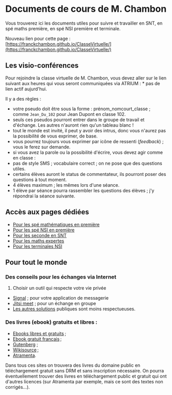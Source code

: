 # Documents de cours de M. Chambon

Vous trouverez ici les documents utiles pour suivre et travailler en SNT, en spé maths première, en spé NSI première et terminale.

Nouveau lien pour cette page : [https://franckchambon.github.io/ClasseVirtuelle/](https://franckchambon.github.io/ClasseVirtuelle/)

## Les visio-conférences
Pour rejoindre la classe virtuelle de M. Chambon, vous devez aller sur le lien suivant aux heures qui vous seront communiquées via ATRIUM :
    * pas de lien actif aujurd'hui.

Il y a des règles :
+ votre pseudo doit être sous la forme : prénom_nomcourt_classe ; comme `Jean_Du_102` pour Jean Dupont en classe 102.
+ seuls ces pseudos pourront entrer dans le groupe de  travail et d'échange. Les autres n'auront rien qu'un tableau blanc !
+ tout le monde est invité, il peut y avoir des intrus, donc vous n'aurez pas la possibilité de vous exprimer, de base.
+ vous pourrez toujours vous exprimer par icône de ressenti (*feedback*) ; vous le ferez sur demande.
+ si vous avez la parole ou la possibilité d'écrire, vous devez agir comme en classe :
+ pas de style SMS ; vocabulaire correct ; on ne pose que des questions utiles.
+ certains élèves auront le status de commentateur, ils pourront poser des questions à tout moment.
+ 4 élèves maximum ; les mêmes lors d'une séance.
+ 1 élève par séance pourra rassembler les questions des élèves ; j'y répondrai la séance suivante.


## Accès aux pages dédiées
* [Pour les spé mathématiques en première](Maths/maths-accueil.md)
* [Pour les spé NSI en première](NSI/nsi-accueil.md)
* [Pour les seconde en SNT](SNT/snt-accueil.md)
* [Pour les maths expertes](https://franckchambon.github.io/matex/)
* [Pour les terminales NSI](Term_NSI/accueil.md)

## Pour tout le monde

### Des conseils pour les échanges via Internet
1. Choisir un outil qui respecte votre vie privée
* [Signal](https://signal.org/fr/) ; pour votre application de messagerie
* [Jitsi meet](https://jitsi.org/jitsi-meet/) ; pour un échange en groupe
* [Les autres solutions](https://blog.mozilla.org/blog/2020/04/28/which-video-call-apps-can-you-trust/) publiques sont moins respectueuses.


### Des livres (ebook) gratuits et libres :

+ [Ebooks libres et gratuits](https://www.ebooksgratuits.com/) ;
+ [Ebook gratuit français](http://ebook-gratuit-francais.com/) ;
+ [Gutenberg](http://www.gutenberg.org/wiki/FR_Page_d%27Accueil) ;
+ [Wikisource](https://fr.wikisource.org/wiki/Wikisource:Accueil) ;
+ [Atramenta](https://www.atramenta.net/).

Dans tous ces sites on trouvera des livres du domaine public en téléchargement gratuit sans DRM et sans inscription nécessaire. On pourra éventuellement trouver des livres en téléchargement public et gratuit qui ont d'autres licences (sur Atramenta par exemple, mais ce sont des textes non corrigés…).
